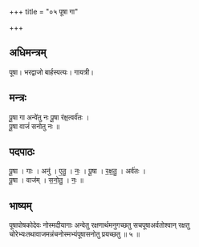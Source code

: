 +++
title = "०५ पूषा गा"

+++
## अधिमन्त्रम्
पूषा। भरद्वाजो बार्हस्पत्यः। गायत्री।

## मन्त्रः
पू॒षा गा अन्वे॑तु नः पू॒षा र॑क्ष॒त्वर्व॑तः ।  
पू॒षा वाजं॑ सनोतु नः ॥

## पदपाठः
पू॒षा । गाः । अनु॑ । ए॒तु॒ । नः॒ । पू॒षा । र॒क्ष॒तु॒ । अर्व॑तः ।  
पू॒षा । वाज॑म् । स॒नो॒तु॒ । नः॒ ॥

## भाष्यम्
पूषापोषकोदेवः नोस्मदीयागाः अन्वेतु रक्षणार्थमनुगच्छतु सचपूषाअर्वतोश्वान् रक्षतु चोरेभ्यःतथावाजमन्नंचनोस्मभ्यंपूषासनोतु प्रयच्छतु ॥ ५ ॥